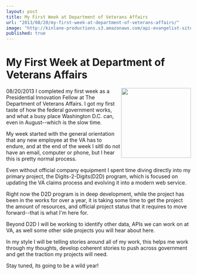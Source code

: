 ```yaml
---
layout: post
title: My First Week at Department of Veterans Affairs
url: "2013/08/20/my-first-week-at-department-of-veterans-affairs/"
image: "http://kinlane-productions.s3.amazonaws.com/api-evangelist-site/blog/kinlane-white-house-3-web.jpg"
published: true
---
```


# My First Week at Department of Veterans Affairs
08/20/2013
<img src="https://s3.amazonaws.com/kinlane-productions/kin-lane/kinlane-white-house-3-web.jpg" alt="" width="190" align="right" />
I completed my first week as a Presidential Innovation Fellow at The Department of Veterans Affairs. I got my first taste of how the federal government works, and what a busy place Washington D.C. can, even in August--which is the slow time.

My week started with the general orientation that any new employee at the VA has to endure, and at the end of the week I sitll do not have an email, computer or phone, but I hear this is pretty normal process.

Even without official company equipment I spent time diving directly into my primary project, the Digits-2-Digits(D2D) program, which is focused on updating the VA claims process and evolving it into a modern web service. 

Right now the D2D program is in deep development, while the project has been in the works for over a year, it is taking some time to get the project the amount of resources, and official project status that it requires to move forward--that is what I'm here for.  

Beyond D2D I will be working to identify other data, APIs we can work on at VA, as well some other side projects you will hear about here.  

In my style I will be telling stories around all of my work, this helps me work through my thoughts, develop coherent stories to push across government and get the traction my projects will need.

Stay tuned, its going to be a wild year!